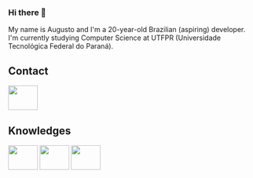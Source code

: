 ### Hi there 👋

My name is Augusto and I'm a 20-year-old Brazilian (aspiring) developer. I'm currently studying Computer Science at UTFPR (Universidade Tecnológica Federal do Paraná).

## Contact
<a href="https://www.linkedin.com/in/augustopadilha/">
  <img src="https://cdn.jsdelivr.net/gh/devicons/devicon/icons/linkedin/linkedin-original.svg" align="center" height="50" width="60">
</a>

## Knowledges

<div>
  <img src="https://cdn.jsdelivr.net/gh/devicons/devicon/icons/c/c-original.svg" align="center" height="50" width="60">
  
  <img src="https://cdn.jsdelivr.net/npm/devicon@2.15.1/icons/java/java-original.svg" align="center" height="50" width="60">

  <img src="https://cdn.jsdelivr.net/npm/devicon@2.15.1/icons/dart/dart-original.svg" align="center" height="50" width="60">
</div>
